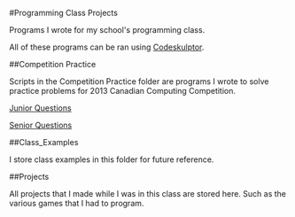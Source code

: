 #Programming Class Projects

Programs I wrote for my school's programming class. 

All of these programs can be ran using [Codeskulptor](http://www.codeskulptor.org/).

##Competition Practice 

Scripts in the Competition Practice folder are programs I wrote to solve practice problems for 2013 Canadian Computing Competition.

[Junior Questions](https://cemc.math.uwaterloo.ca/contests/computing/2013/stage1/juniorEn.pdf)

[Senior Questions](https://cemc.math.uwaterloo.ca/contests/computing/2013/stage1/seniorEn.pdf)


##Class_Examples

I store class examples in this folder for future reference.

##Projects

All projects that I made while I was in this class are stored here. Such as the various games that I had to program.
